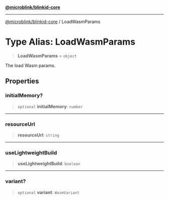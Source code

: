 [**@microblink/blinkid-core**](../README.md)

***

[@microblink/blinkid-core](../README.md) / LoadWasmParams

# Type Alias: LoadWasmParams

> **LoadWasmParams** = `object`

The load Wasm params.

## Properties

### initialMemory?

> `optional` **initialMemory**: `number`

***

### resourceUrl

> **resourceUrl**: `string`

***

### useLightweightBuild

> **useLightweightBuild**: `boolean`

***

### variant?

> `optional` **variant**: `WasmVariant`
